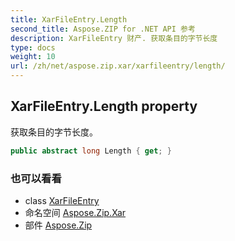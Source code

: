 ```yaml
---
title: XarFileEntry.Length
second_title: Aspose.ZIP for .NET API 参考
description: XarFileEntry 财产. 获取条目的字节长度
type: docs
weight: 10
url: /zh/net/aspose.zip.xar/xarfileentry/length/
---
```

## XarFileEntry.Length property

获取条目的字节长度。

```csharp
public abstract long Length { get; }
```

### 也可以看看

* class [XarFileEntry](../)
* 命名空间 [Aspose.Zip.Xar](../../xarfileentry/)
* 部件 [Aspose.Zip](../../../)


